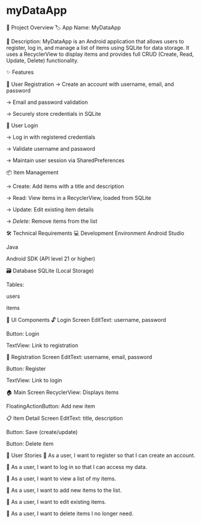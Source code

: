 # myDataApp

📱 Project Overview
🏷️ App Name:
MyDataApp

📝 Description:
MyDataApp is an Android application that allows users to register, log in, and manage a list of items using SQLite for data storage. It uses a RecyclerView to display items and provides full CRUD (Create, Read, Update, Delete) functionality.

✨ Features

🔐 User Registration
-> Create an account with username, email, and password

-> Email and password validation

-> Securely store credentials in SQLite

🔑 User Login

-> Log in with registered credentials

-> Validate username and password

-> Maintain user session via SharedPreferences

📦 Item Management

-> Create: Add items with a title and description

-> Read: View items in a RecyclerView, loaded from SQLite

-> Update: Edit existing item details

-> *Delete*: Remove items from the list

🛠️ Technical Requirements
💻 Development Environment
Android Studio

Java

Android SDK (API level 21 or higher)

🗃️ Database
SQLite (Local Storage)

Tables:

users

items

🧩 UI Components
🔓 Login Screen
EditText: username, password

Button: Login

TextView: Link to registration

📝 Registration Screen
EditText: username, email, password

Button: Register

TextView: Link to login

🏠 Main Screen
RecyclerView: Displays items

FloatingActionButton: Add new item

📋 Item Detail Screen
EditText: title, description

Button: Save (create/update)

Button: Delete item

👤 User Stories
🔹 As a user, I want to register so that I can create an account.

🔹 As a user, I want to log in so that I can access my data.

🔹 As a user, I want to view a list of my items.

🔹 As a user, I want to add new items to the list.

🔹 As a user, I want to edit existing items.

🔹 As a user, I want to delete items I no longer need.
